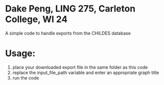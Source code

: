 # Dake Peng, LING 275, Carleton College, WI 24
A simple code to handle exports from the CHILDES database
# Usage: 
1. place your downloaded export file in the same folder as this code
2. replace the input_file_path variable and enter an appropriate graph title
3. run the code
